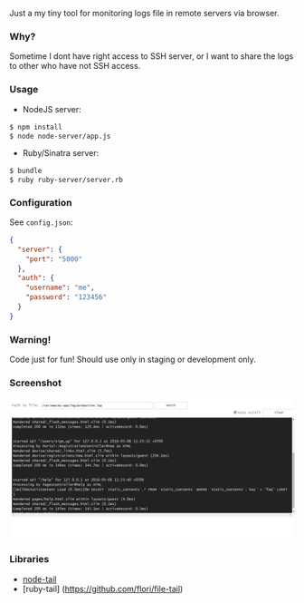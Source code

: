 >
Just a my tiny tool for monitoring logs file in remote servers via browser.

### Why?
Sometime I dont have right access to SSH server, or I want to share the logs to other who have not SSH access.

### Usage
  * NodeJS server:

   ```
   $ npm install
   $ node node-server/app.js
   ```

  * Ruby/Sinatra server:

   ```
   $ bundle
   $ ruby ruby-server/server.rb
   ```

### Configuration
See `config.json`:

```JSON
{
  "server": {
    "port": "5000"
  },
  "auth": {
    "username": "me",
    "password": "123456"
  }
}
```

### Warning!
Code just for fun! Should use only in staging or development only.

### Screenshot
![alt text](https://raw.githubusercontent.com/luanht/remote-tail/master/screenshot.png "Screenshot")

### Libraries
* [node-tail](https://github.com/lucagrulla/node-tail)
* [ruby-tail] (https://github.com/flori/file-tail)